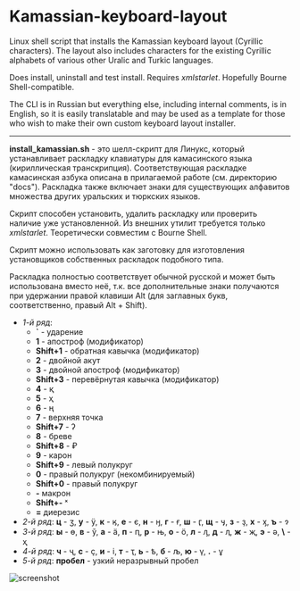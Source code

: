 # Kamassian-keyboard-layout

Linux shell script that installs the Kamassian keyboard layout (Cyrillic characters). The layout also includes characters for the existing Cyrillic alphabets of various other Uralic and Turkic languages.

Does install, uninstall and test install. Requires *xmlstarlet*. Hopefully Bourne Shell-compatible.

The CLI is in Russian but everything else, including internal comments, is in English, so it is easily translatable and may be used as a template for those who wish to make their own custom keyboard layout installer.

---

**install_kamassian.sh** - это шелл-скрипт для Линукс, который устанавливает раскладку клавиатуры для камасинского языка (кириллическая транскрипция). Соответствующая раскладке камасинская азбука описана в прилагаемой работе (см. директорию "docs"). Раскладка также включает знаки для существующих алфавитов множества других уральских и тюркских языков.

Скрипт способен установить, удалить раскладку или проверить наличие уже установленной. Из внешних утилит требуется только *xmlstarlet*. Теоретически совместим с Bourne Shell.

Скрипт можно использовать как заготовку для изготовления установщиков собственных раскладок подобного типа.

Раскладка полностью соответствует обычной русской и может быть использована вместо неё, т.к. все дополнительные знаки получаются при удержании правой клавиши Alt (для заглавных букв, соответственно, правый Alt + Shift).

- *1-й ряд*:
    - **`** - ударение
    - **1** - апостроф (модификатор)
    - **Shift+1** - обратная кавычка (модификатор)
    - **2** - двойной акут
    - **3** - двойной апостроф (модификатор)
    - **Shift+3** - перевёрнутая кавычка (модификатор)
    - **4** - қ
    - **5** - ҳ
    - **6** - ң
    - **7** - верхняя точка
    - **Shift+7** - ʔ
    - **8** - бреве
    - **Shift+8** - ₽
    - **9** - карон
    - **Shift+9** - левый полукруг
    - **0** - правый полукруг (некомбинируемый)
    - **Shift+0** - правый полукруг
    - **-** макрон
    - **Shift+-** ˣ
    - **=** диерезис
- *2-й ряд*: **ц** - ӡ, **у** - ӱ, **к** - ӄ, **е** - є, **н** - ӈ, **г** - ғ, **ш** - ӷ, **щ** - ӌ, **з** - ҙ, **х** - ӽ, **ъ** - ɂ
- *3-й ряд*: **ы** - ө, **в** - ў, **а** - ӓ, **п** - ԥ, **р** - њ, **о** - ӧ, **л** - ԓ, **д** - ӆ, **ж** - җ, **э** - ә, **\\** - ҳ
- *4-й ряд*: **ч** - ҷ, **c** - ҫ, **и** - і, **т** - ҭ, **ь** - ҍ, **б** - љ, **ю** - ү, **.** - ұ
- *5-й ряд*: **пробел** - узкий неразрывный пробел

![screenshot](https://github.com/Efenstor/Kamassian-keyboard-layout/assets/11175574/aa8d596f-2fa6-4e23-935e-dfb4949b32e2)

